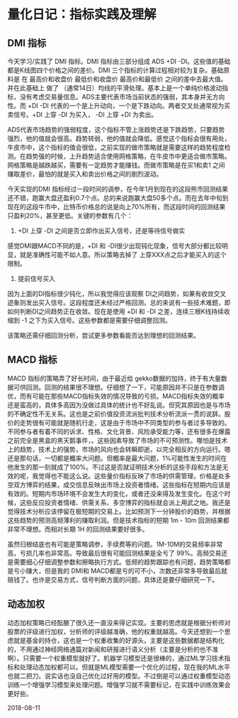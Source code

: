 # 量化日记：指标实践及理解

## DMI 指标

今天学习/实践了 DMI 指标。DMI 指标由三部分组成 ADS +DI -DI。这些值的基础都是K线图四个价格之间的差价。DMI 三个指标的计算过程相对较为复杂。基础原料是 在 最高价和收盘价 最低价和收盘价 最高价和最低价 之间的差中去最大值。并在此基础上 做了 （通常14日）均线的平滑处理。基本上是一个单纯价格波动指标，没有考虑交易量信息。ADS主要代表市场当前状态的强弱，其本身并无方向性。而 +DI -DI 代表的一个是上升动向，一个是下跌动向。两者交叉处通常视为买卖信号。+DI 上穿 -DI 为买入， -DI 上穿 +DI 为卖出。

ADS代表市场趋势的强弱程度，这个指标不管上涨趋势还是下跌趋势，只要趋势强烈，他的值就会很高。趋势转弱，他的值就会降低。感觉这个指标会很有用处，牛皮市中，这个指标的值会很低，之前实现的做市策略就是需要这样的趋势程度检测。在趋势强的时候，上升趋势适合使用网格策略，在牛皮市中更适合做市策略。网格策略是越跌越买，需要有一定趋势才能赚钱。而做市策略是在买1和卖1 之间赚取差价，最怕的就是买入和卖出价格之间的剧烈波动。

今天实现的DMI 指标经过一段时间的调参，在今年1月到现在的这段熊市回测结果还不错，跑赢大盘还盈利0.7个点。总的来说跑赢大盘50多个点。而在去年中旬到现在的这段牛市中，比特币价格总的说是向上70%所有，而这段时间的回测结果只盈利20%，甚至更低。关键的参数有几个：

1. +DI 上穿 -DI 之间是否立即作出买入信号，还是等待信号做实

感觉DMI跟MACD不同的是，+DI 和 -DI很少出现钝化现象，信号大部分都比较明显，就是准确性可能不如人意。所以策略去掉了 上穿XXX点之后才能买入的这个限制。

1. 提前信号买入

因为上面的DI指标很少钝化，所以我觉得应该观察 DI之间趋势，如果有收敛交叉迹象则发出买入信号。这段程度还未经过严格回测。总的来说有一些技术难题，即如何判断DI之间趋势正在收敛。现在是使用 +DI 和 -DI 之差，连续三根K线持续收缩到 -1 之下为买入信号。这些参数都是需要仔细调整回测。

该策略还需仔细回测分析，尝试更多参数看能否达到理想的回测结果。

## MACD 指标

MACD 指标的策略弄了好长时间，由于最近给 gekko数据的加持，终于有大量数据可供回测。回测的结果很不理想。仔细想了一下，可能原因并不只是在参数调优，而有可能在那些MACD指标失效的情况导致的亏损。MACD指标失效的概率还是蛮高的，具体多高因为没做过具体的统计也不好乱说。但究其原因也是与市场的不确定性不无关系。这也是之前价值投资流派批判技术分析流派一贯的说辞。股价的走势很有可能就是随机行走，这是由于市场中不同类型的参与者过多导致的。不同参与者有着不同的诉求、性格、文化背景、风险承受能力等，还有很多在爆露之前完全是黑盒的黑天鹅事件，。这些因素导致了市场的不可预测性。哪怕是技术上的趋势，技术上的强势，市场的风向也会转瞬即逝，以完全相反的方向运行。嗯 还是那句话，一切都是概率大问题。但概率是最大问题，1%可能性发生的时间在他发生的那一刻就成了100%。不过这是否就证明技术分析的这些手段和方法是无效的呢，我觉得也不能这么说。这些量价指标反映了市场的供需管理，价格是处多空双方博弈的结果，成交信息反映出市场上投资者情绪。这些指标在短期内应该是有效的。短期内市场环境不会发生大的变化，或者还没来得及发生变化。在这个时候，这些反应投资者情绪、供需关系、多空博弈的指标就会派上用武之地。我还是觉得技术分析应该停留在极短期的交易上。比如预测下一分钟股价的趋势，并根据这些趋势的预测高频薄利的赚取利润。但是技术指标的短期 1m - 10m 回测结果都非常不理想。而相对长期 1H 的回测结果要好很多。

虽然归根结底也有可能是策略调参，手续费等的问题。1M-10M的交易频率非常高，亏损几率也非常高。导致最后很有可能回测结果是全亏了 99%。高频交易还是需要细心仔细调整参数和擦略执行方式。低频的趋势跟踪也有问题，趋势策略都是亏小赚大，但是我的 DMI和 MACD都是亏的可不小，次数还非常多导致最后就赔钱了。也许是交易方式，信号判断方面的问题，具体还是要仔细研究一下。

## 动态加权

动态加权策略已经酝酿了很久还一直没来得记实现。主要的思虑就是根据分析师对股票的评级进行加权，分析师的评级越准确，他的权重就越高。今天还想到一个思虑就是基金的持仓，这也是一个权重收集的好源头。主要是这些数据都是结构化的，不用通过神经网络通篇对新闻和研报进行语义分析（主要是分析的也不准啊）。只需要一个权重模型就好了。机器学习模型还是很棒的，通过ML学习技术指标和处理动态加权都可以。但就是ML模型需要一个优化的过程，现在我的ML水平也就二把刀。说实话也没自己优化过好用的模型。不过倒是可以通过权重模型动态训练一个增强学习模型来处理问题。增强学习就不需要标记，在实践中训练效果会更好些。

2018-08-11

